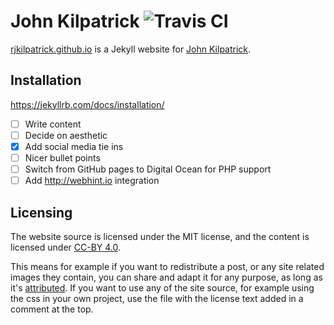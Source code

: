 # John Kilpatrick ![Travis CI](https://travis-ci.org/rjkilpatrick/rjkilpatrick.github.io.svg?branch=master)

[rjkilpatrick.github.io](https://rjkilpatrick.github.io) is a Jekyll website for [John Kilpatrick](https://github.com/rjkilpatrick).

## Installation

<https://jekyllrb.com/docs/installation/>

- [ ] Write content
- [ ] Decide on aesthetic
- [x] Add social media tie ins
- [ ] Nicer bullet points
- [ ] Switch from GitHub pages to Digital Ocean for PHP support
- [ ] Add <http://webhint.io> integration

## Licensing

The website source is licensed under the MIT license, and the content is licensed under [CC-BY 4.0](https://creativecommons.org/licenses/by/4.0/).

This means for example if you want to redistribute a post, or any site related images they contain, you can share and adapt it for any purpose, as long as it's [attributed](https://wiki.creativecommons.org/wiki/Best_practices_for_attribution#This_is_a_pretty_good_attribution).
If you want to use any of the site source, for example using the css in your own project, use the file with the license text added in a comment at the top.
